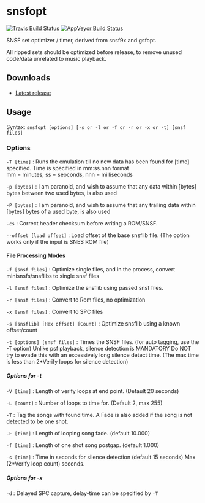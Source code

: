 snsfopt
=======
[![Travis Build Status](https://travis-ci.org/loveemu/snsfopt.svg?branch=master)](https://travis-ci.org/loveemu/snsfopt) [![AppVeyor Build Status](https://ci.appveyor.com/api/projects/status/5769a7kgcdknrmn9/branch/master?svg=true)](https://ci.appveyor.com/project/loveemu/snsfopt/branch/master)

SNSF set optimizer / timer, derived from snsf9x and gsfopt.

All ripped sets should be optimized before release, to remove unused code/data unrelated to music playback.

Downloads
---------

- [Latest release](https://github.com/loveemu/snsfopt/releases/latest)

Usage
-----

Syntax: `snsfopt [options] [-s or -l or -f or -r or -x or -t] [snsf files]`

### Options

`-T [time]`
  : Runs the emulation till no new data has been found for [time] specified.
    Time is specified in mm:ss.nnn format   
    mm = minutes, ss = seoconds, nnn = milliseconds

`-p [bytes]`
  : I am paranoid, and wish to assume that any data within [bytes] bytes between two used bytes,
    is also used

`-P [bytes]`
  : I am paranoid, and wish to assume that any trailing data within [bytes] bytes of a used byte,
    is also used

`-cs`
  : Correct header checksum before writing a ROM/SNSF.

`--offset [load offset]`
  : Load offset of the base snsflib file.
    (The option works only if the input is SNES ROM file)

#### File Processing Modes

`-f [snsf files]`
  : Optimize single files, and in the process, convert minisnsfs/snsflibs to single snsf files

`-l [snsf files]`
  : Optimize the snsflib using passed snsf files.

`-r [snsf files]`
  : Convert to Rom files, no optimization

`-x [snsf files]`
  : Convert to SPC files

`-s [snsflib] [Hex offset] [Count]`
  : Optimize snsflib using a known offset/count

`-t [options] [snsf files]`
  : Times the SNSF files. (for auto tagging, use the -T option)
    Unlike psf playback, silence detection is MANDATORY
    Do NOT try to evade this with an excessively long silence detect time.
    (The max time is less than 2*Verify loops for silence detection)

##### Options for -t

`-V [time]`
  : Length of verify loops at end point. (Default 20 seconds)

`-L [count]`
  : Number of loops to time for. (Default 2, max 255)

`-T`
  : Tag the songs with found time.
    A Fade is also added if the song is not detected to be one shot.

`-F [time]`
  : Length of looping song fade. (default 10.000)

`-f [time]`
  : Length of one shot song postgap. (default 1.000)

`-s [time]`
  : Time in seconds for silence detection (default 15 seconds)
    Max (2*Verify loop count) seconds.

##### Options for -x

`-d`
  : Delayed SPC capture, delay-time can be specified by `-T`
